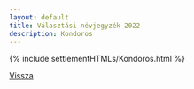 ```yaml
---
layout: default
title: Választási névjegyzék 2022
description: Kondoros
---
```


{% include settlementHTMLs/Kondoros.html %}

[Vissza](./)